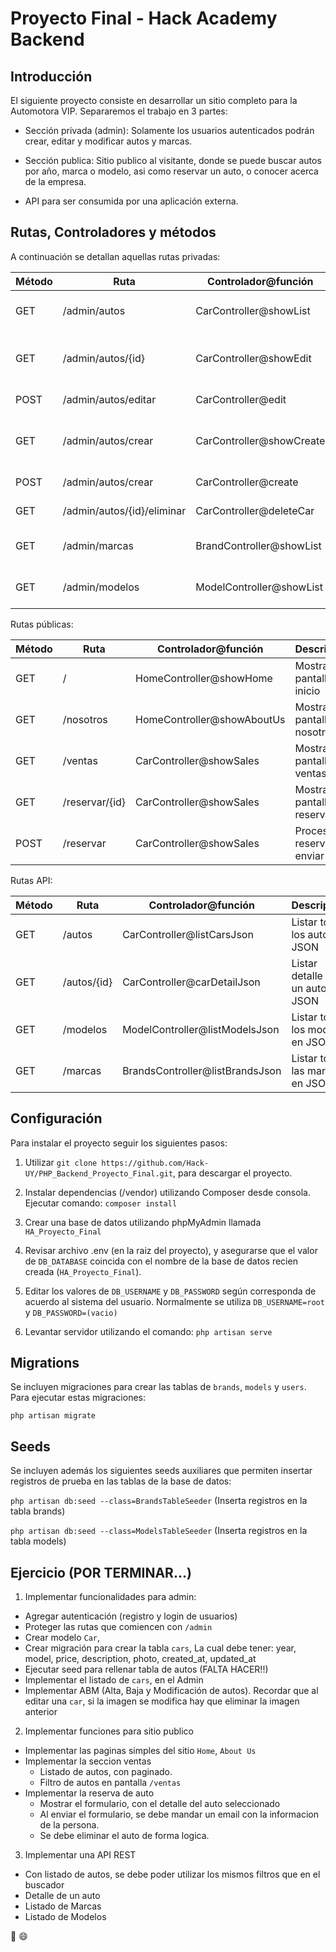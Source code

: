 # Proyecto Final - Hack Academy Backend

## Introducción

El siguiente proyecto consiste en desarrollar un sitio completo para la Automotora VIP. Separaremos el trabajo en 3 partes:

* Sección privada (admin): Solamente los usuarios autenticados podrán crear, editar y modificar autos y marcas.


* Sección publica: Sitio publico al visitante, donde se puede buscar autos por año, marca o modelo, asi como reservar un auto, o conocer acerca de la empresa.


* API para ser consumida por una aplicación externa.


## Rutas, Controladores y métodos

A continuación se detallan aquellas rutas privadas:

Método 		| Ruta        				| Controlador@función 		| Descripción  						   |
------------| --------------------------|---------------------------| -------------------------------------|
| GET  		| /admin/autos 				|CarController@showList 	|Mostrar listado de autos 			   |
| GET  		| /admin/autos/{id} 		|CarController@showEdit		|Mostrar formulario para editar un auto|
| POST  	| /admin/autos/editar		|CarController@edit 		|Editar un auto 					   |
| GET  		| /admin/autos/crear 		|CarController@showCreate	|Mostrar formulario para crear auto    |
| POST  	| /admin/autos/crear 		|CarController@create 		|Crear un nuevo auto 				   |
| GET  		| /admin/autos/{id}/eliminar|CarController@deleteCar	|Eliminar un auto 					   |
| GET  		| /admin/marcas 			|BrandController@showList	|Mostrar listado de marcas			   |
| GET  		| /admin/modelos 			|ModelController@showList	|Mostrar listado de modelos 		   |

Rutas públicas:

Método 	| Ruta        	| Controlador@función 			| Descripción  						|
------	| ------------	|-------------------------------| ----------------------------------|
GET 	| / 			| HomeController@showHome 		| Mostrar pantalla de inicio		|
GET 	| /nosotros 	| HomeController@showAboutUs 	| Mostrar pantalla de nosotros		|
GET 	| /ventas 		| CarController@showSales 		| Mostrar pantalla de ventas		|
GET 	| /reservar/{id}| CarController@showSales 		| Mostrar pantalla de reserva 		|
POST 	| /reservar		| CarController@showSales 		| Procesar reserva y enviar mail	|

Rutas API:

Método 	| Ruta        	| Controlador@función 				| Descripción  						|
------	| ------------	|-------------------------------	| ----------------------------------|
GET 	| /autos		| CarController@listCarsJson 		| Listar todos los autos en JSON		|
GET 	| /autos/{id}	| CarController@carDetailJson 		| Listar detalle de un auto en JSON		|
GET 	| /modelos 		| ModelController@listModelsJson 	| Listar todos los modelos en JSON		|
GET 	| /marcas 		| BrandsController@listBrandsJson 	| Listar todas las marcas en JSON		|


## Configuración

Para instalar el proyecto seguir los siguientes pasos:

1. Utilizar `git clone https://github.com/Hack-UY/PHP_Backend_Proyecto_Final.git`, para descargar el proyecto.


2. Instalar dependencias (/vendor) utilizando Composer desde  consola. Ejecutar comando: ``composer install``


3. Crear una base de datos utilizando phpMyAdmin llamada ``HA_Proyecto_Final``


4. Revisar archivo .env (en la raiz del proyecto), y asegurarse que el valor de ``DB_DATABASE`` coincida con el nombre de la base de datos recien creada (``HA_Proyecto_Final``).


5. Editar los valores de ``DB_USERNAME`` y ``DB_PASSWORD`` según corresponda de acuerdo al sistema del usuario. Normalmente se utiliza ``DB_USERNAME=root`` y ``DB_PASSWORD=(vacio)``


6. Levantar servidor utilizando el comando: ``php artisan serve``

## Migrations

Se incluyen migraciones para crear las tablas de ``brands``, ``models`` y ``users``. Para ejecutar estas migraciones:

``php artisan migrate``

## Seeds

Se incluyen además los siguientes seeds auxiliares que permiten insertar registros de prueba en las tablas de la base de datos:

 ``php artisan db:seed --class=BrandsTableSeeder`` (Inserta registros en la tabla brands)

 ``php artisan db:seed --class=ModelsTableSeeder`` (Inserta registros en la tabla models)


## Ejercicio (POR TERMINAR...)


1. Implementar funcionalidades para admin:
  * Agregar autenticación (registro y login de usuarios)
  * Proteger las rutas que comiencen con ``/admin``
  * Crear modelo ``Car``, 
  * Crear migración para crear la tabla ``cars``, La cual debe tener: year, model, price, description, photo, created_at, updated_at
  * Ejecutar seed para rellenar tabla de autos (FALTA HACER!!)
  * Implementar el listado de `cars`, en el Admin
  * Implementar ABM (Alta, Baja y Modificación de autos). Recordar que al editar una `car`, si la imagen se modifica hay que eliminar la imagen anterior

2. Implementar funciones para sitio publico
  * Implementar las paginas simples del sitio `Home`, `About Us`
  * Implementar la seccion ventas
    * Listado de autos, con paginado.
    * Filtro de autos en pantalla ``/ventas``
  * Implementar la reserva de auto
    * Mostrar el formulario, con el detalle del auto seleccionado
    * Al enviar el formulario, se debe mandar un email con la informacion de la persona.
    * Se debe eliminar el auto de forma logica.

3. Implementar una API REST
  * Con listado de autos, se debe poder utilizar los mismos filtros que en el buscador
  * Detalle de un auto
  * Listado de Marcas
  * Listado de Modelos


:muscle: :smile:
